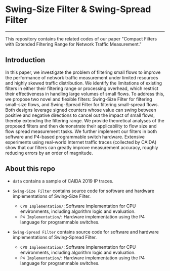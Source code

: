 # Swing-Size Filter & Swing-Spread Filter

---

This repository contains the related codes of our paper "Compact Filters with Extended Filtering Range for Network Traffic Measurement."

## Introduction

In this paper, we investigate the problem of filtering small flows to improve the performance of network traffic measurement under limited resources and highly skewed traffic distribution. We identify the limitations of existing filters in either their filtering range or processing overhead, which restrict their effectiveness in handling large volumes of small flows. To address this, we propose two novel and flexible filters: Swing-Size Filter for filtering small-size flows, and Swing-Spread Filter for filtering small-spread flows. Both designs leverage signed counters whose value can swing between positive and negative directions to cancel out the impact of small flows, thereby extending the filtering range. We provide theoretical analyses of the proposed filters and then demonstrate their applicability to flow size and flow spread measurement tasks. We further implement our filters in both software and P4-based programmable switch hardware. Extensive experiments using real-world Internet traffic traces (collected by CAIDA) show that our filters can greatly improve measurement accuracy, roughly reducing errors by an order of magnitude.

## About this repo

- `data` contains a sample of CAIDA 2019 IP traces.

- `Swing-Size Filter` contains source code for software and hardware implementations of Swing-Size Filter.  
  
  - `CPU Implementation/`: Software implementation for CPU environments, including algorithm logic and evaluation.  
  - `P4 Implementation/`: Hardware implementation using the P4 language for programmable switches.

- `Swing-Spread Filter` contains source code for software and hardware implementations of Swing-Spread Filter.  
  
  - `CPU Implementation/`: Software implementation for CPU environments, including algorithm logic and evaluation.  
  - `P4 Implementation/`: Hardware implementation using the P4 language for programmable switches.
